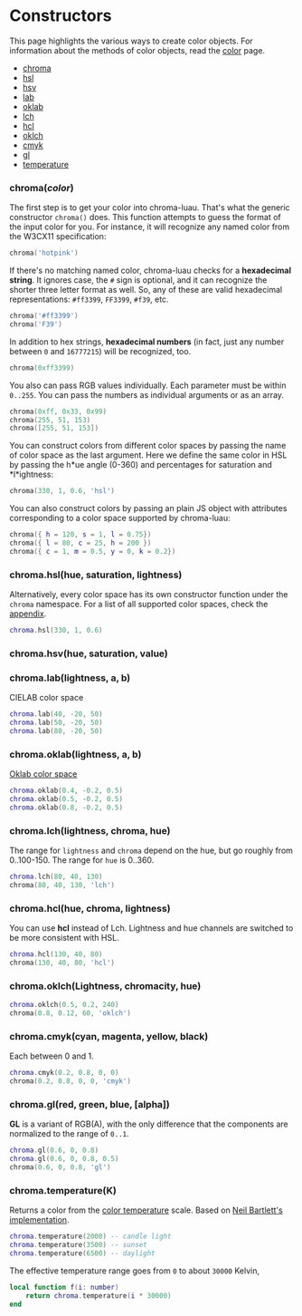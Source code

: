 # Constructors

This page highlights the various ways to create color objects. For information about the methods of color objects, read the [color](./color.md) page.

-   [chroma](#chromacolor)
-   [hsl](#chromahslhue-saturation-lightness)
-   [hsv](#chromahsvhue-saturation-value)
-   [lab](#chromalablightness-a-b)
-   [oklab](#chromaoklablightness-a-b)
-   [lch](#chromalchlightness-chroma-hue)
-   [hcl](#chromahclhue-chroma-lightness)
-   [oklch](#chromaoklchlightness-chromacity-hue)
-   [cmyk](#chromacmykcyan-magenta-yellow-black)
-   [gl](#chromaglred-green-blue-alpha)
-   [temperature](#chromatemperaturek)

### chroma(_color_)

The first step is to get your color into chroma-luau. That's what the generic constructor `chroma()` does. This function attempts to guess the format of the input color for you. For instance, it will recognize any named color from the W3CX11 specification:

```lua
chroma('hotpink')
```

If there's no matching named color, chroma-luau checks for a **hexadecimal string**. It ignores case, the `#` sign is optional, and it can recognize the shorter three letter format as well. So, any of these are valid hexadecimal representations: `#ff3399`, `FF3399`, `#f39`, etc.

```lua
chroma('#ff3399')
chroma('F39')
```

In addition to hex strings, **hexadecimal numbers** (in fact, just any number between `0` and `16777215`) will be recognized, too.

```lua
chroma(0xff3399)
```

You also can pass RGB values individually. Each parameter must be within `0..255`. You can pass the numbers as individual arguments or as an array.

```lua
chroma(0xff, 0x33, 0x99)
chroma(255, 51, 153)
chroma([255, 51, 153])
```

You can construct colors from different color spaces by passing the name of color space as the last argument. Here we define the same color in HSL by passing the h*ue angle (0-360) and percentages for *s*aturation and *l\*ightness:

```lua
chroma(330, 1, 0.6, 'hsl')
```

You can also construct colors by passing an plain JS object with attributes corresponding to a color space supported by chroma-luau:

```lua
chroma({ h = 120, s = 1, l = 0.75})
chroma({ l = 80, c = 25, h = 200 })
chroma({ c = 1, m = 0.5, y = 0, k = 0.2})
```

### chroma.hsl(hue, saturation, lightness)

Alternatively, every color space has its own constructor function under the `chroma` namespace. For a list of all supported color spaces, check the [appendix](#supported-color-spaces-and-output-formats).

```lua
chroma.hsl(330, 1, 0.6)
```

### chroma.hsv(hue, saturation, value)

### chroma.lab(lightness, a, b)

CIELAB color space

```lua
chroma.lab(40, -20, 50)
chroma.lab(50, -20, 50)
chroma.lab(80, -20, 50)
```

### chroma.oklab(lightness, a, b)

[Oklab color space](https://bottosson.github.io/posts/oklab/)

```lua
chroma.oklab(0.4, -0.2, 0.5)
chroma.oklab(0.5, -0.2, 0.5)
chroma.oklab(0.8, -0.2, 0.5)
```

### chroma.lch(lightness, chroma, hue)

The range for `lightness` and `chroma` depend on the hue, but go roughly from 0..100-150. The range for `hue` is 0..360.

```lua
chroma.lch(80, 40, 130)
chroma(80, 40, 130, 'lch')
```

### chroma.hcl(hue, chroma, lightness)

You can use **hcl** instead of Lch. Lightness and hue channels are switched to be more consistent with HSL.

```lua
chroma.hcl(130, 40, 80)
chroma(130, 40, 80, 'hcl')
```

### chroma.oklch(Lightness, chromacity, hue)

```lua
chroma.oklch(0.5, 0.2, 240)
chroma(0.8, 0.12, 60, 'oklch')
```

### chroma.cmyk(cyan, magenta, yellow, black)

Each between 0 and 1.

```lua
chroma.cmyk(0.2, 0.8, 0, 0)
chroma(0.2, 0.8, 0, 0, 'cmyk')
```

### chroma.gl(red, green, blue, [alpha])

**GL** is a variant of RGB(A), with the only difference that the components are normalized to the range of `0..1`.

```lua
chroma.gl(0.6, 0, 0.8)
chroma.gl(0.6, 0, 0.8, 0.5)
chroma(0.6, 0, 0.8, 'gl')
```

### chroma.temperature(K)

Returns a color from the [color temperature](https://web.archive.org/web/20220618201011/http://www.zombieprototypes.com/?p=210) scale. Based on [Neil Bartlett's implementation](https://github.com/neilbartlett/color-temperature).

```lua
chroma.temperature(2000) -- candle light
chroma.temperature(3500) -- sunset
chroma.temperature(6500) -- daylight
```

The effective temperature range goes from `0` to about `30000` Kelvin,

```lua
local function f(i: number)
    return chroma.temperature(i * 30000)
end
```
